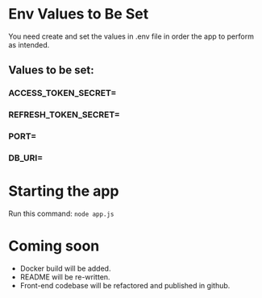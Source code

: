# Env Values to Be Set

You need create and set the values in .env file in order the app to perform as intended.

## Values to be set:

### ACCESS_TOKEN_SECRET=

### REFRESH_TOKEN_SECRET=

### PORT=

### DB_URI=

# Starting the app

Run this command:
`node app.js`

# Coming soon

- Docker build will be added.
- README will be re-written.
- Front-end codebase will be refactored and published in github.

